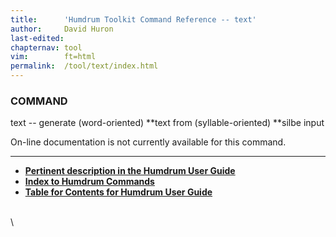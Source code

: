 ```yaml
---
title:		'Humdrum Toolkit Command Reference -- text'
author:		David Huron
last-edited:	
chapternav:	tool
vim:		ft=html
permalink:	/tool/text/index.html
---
```


### COMMAND

<span class="tool">text</span> -- generate (word-oriented) \*\*text from (syllable-oriented)
\*\*silbe input

On-line documentation is not currently available for this command.

------------------------------------------------------------------------



-   [**Pertinent description in the Humdrum User
    Guide**](../guide34.html#Interval_Vectors_Using_the_iv_Command)
-   [**Index to Humdrum Commands**](../commands.toc.html)
-   [**Table for Contents for Humdrum User Guide**](../guide.toc.html)

\
\
